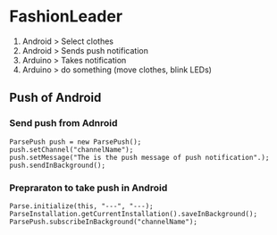 # FashionLeader


1. Android > Select clothes
2. Android > Sends push notification
3. Arduino > Takes notification
4. Arduino > do something (move clothes, blink LEDs)



## Push of Android
### Send push from Adnroid
```
ParsePush push = new ParsePush();
push.setChannel("channelName");
push.setMessage("The is the push message of push notification".);
push.sendInBackground();
```

### Prepraraton to take push in Android
```
Parse.initialize(this, "---", "---);
ParseInstallation.getCurrentInstallation().saveInBackground(); 
ParsePush.subscribeInBackground("channelName");
```
